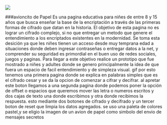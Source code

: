 ![ ](C:\Users\PANGUI\Desktop\SCL009-Cipher\src\imagenes\LOGO.png)

###avioncito de Papel
Es una pagina educativa para niñes de entre 8 y 15 años que busca enseñar la base de la encriptación a través de las primeras formas de cifrado que datan en la historia. 
El objetivo de esta pagina no es lograr un cifrado complejo, si no que entregar un metodo que genere el entendimiento a los encriptados existentes en la modernidad. 
Se toma esta desición ya que les niñes tienen un acceso desde muy temprana edad a situaciones donde deben ingresar contraseñas o entregar datos a la net, y comprender su seguridad es primordial en el buen uso de redes sociales, juegos y paginas.
Para llegar a este objetivo realice un prototipo que fue mostrado a niñes y adultes donde se genero principalmente la idea de que fuera un espacio de facil entendimiento y de simpleza visual.
gif
por esto tenemos una primera pagina donde se explica en palabras simples que es el cifrado cesar y se da la opcion de comenzar  a cifrar y decifrar. al apretar este boton llegamos a una segunda pagina donde podemos poner la opción de offset o espacios que queremos mover las letra o numeros escritos y dos cajas de texto una donde escribimos y otra donde recibimos la respuesta. esto mediante dos botones de cifrado y decifrado y un tercer boton de reset que limpia los datos agregados.
se uso una paleta de colores pastel,y se eligio la imagen de un avion de papel como simbolo del envio de mensajes secretos

